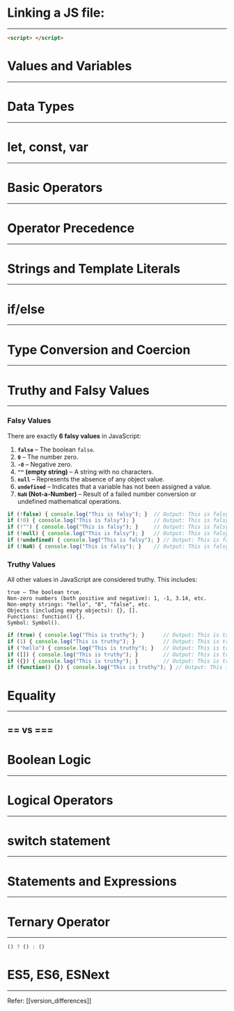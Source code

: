 # Linking a JS file:
---
```html
<script> </script>
```
# Values and Variables
---


# Data Types
---


# let, const, var
---


# Basic Operators
---


# Operator Precedence
---


# Strings and Template Literals
---


# if/else
---


# Type Conversion and Coercion
---


# Truthy and Falsy Values
---
### Falsy Values

There are exactly **6 falsy values** in JavaScript:

1. **`false`** – The boolean `false`.
2. **`0`** – The number zero.
3. **`-0`** – Negative zero.
4. **`""` (empty string)** – A string with no characters.
5. **`null`** – Represents the absence of any object value.
6. **`undefined`** – Indicates that a variable has not been assigned a value.
7. **`NaN` (Not-a-Number)** – Result of a failed number conversion or undefined mathematical operations.

```js
if (!false) { console.log("This is falsy"); }  // Output: This is falsy
if (!0) { console.log("This is falsy"); }      // Output: This is falsy
if (!"") { console.log("This is falsy"); }     // Output: This is falsy
if (!null) { console.log("This is falsy"); }   // Output: This is falsy
if (!undefined) { console.log("This is falsy"); } // Output: This is falsy
if (!NaN) { console.log("This is falsy"); }    // Output: This is falsy

```

### Truthy Values

All other values in JavaScript are considered truthy. This includes:

    true – The boolean true.
    Non-zero numbers (both positive and negative): 1, -1, 3.14, etc.
    Non-empty strings: "hello", "0", "false", etc.
    Objects (including empty objects): {}, [].
    Functions: function() {}.
    Symbol: Symbol().

```js
if (true) { console.log("This is truthy"); }      // Output: This is truthy
if (1) { console.log("This is truthy"); }         // Output: This is truthy
if ("hello") { console.log("This is truthy"); }   // Output: This is truthy
if ([]) { console.log("This is truthy"); }        // Output: This is truthy
if ({}) { console.log("This is truthy"); }        // Output: This is truthy
if (function() {}) { console.log("This is truthy"); } // Output: This is truthy

```
# Equality 
---
## == vs ===
 
# Boolean Logic
---


# Logical Operators
---


# switch statement
---


#  Statements and Expressions
---


# Ternary Operator
---
```js
() ? () : ()
```

# ES5, ES6, ESNext
---
Refer: [[version_differences]]

